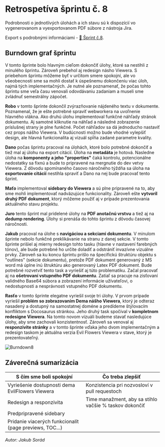 # Retrospetíva šprintu č. 8

Podrobnosti o jednotlivých úlohách a ich stavu sú k dispozícií vo vygenerovanom a vyexportovanom PDF súbore z nástroja Jira.

Export s podrobnými informáciami - [:closed_book: Šprint č.8](@site/static/pdf/sprintExport8.pdf).

## Burndown graf šprintu

V tomto šprinte bolo hlavným cieľom dokončiť úlohy, ktoré sa nestihli z minulého šprintu. Zároveň prebehol aj redesign násho Viewera. S priebehom šprintu môžeme byť v určitom smere spokojní, ale vo všeobecnosti sme sa mohli dostať k úspešnemu dokončeniu viac úloh, najmä tých implementačných. Je nutné ale poznamenať, že počas tohto šprintu sme veľa času venovali odovdávaniu zadaniam a museli sme zvládnuť semestrálny zápočet.

**Robo** v tomto šprinte dokončil zvýrazňovanie nájdeného textu v dokumente. Poznamenal, že je ešte potrebné spraviť webworkera na uvoľnenie hlavného vlákna. Ako druhú úlohu implementoval funkčné náhľady stránok dokumentu. Aj samotné kliknutie na náhľad a následné zobrazenie príslušnej strany je plne funkčné. Počet náhľadov sa dá jednoducho nastaviť cez props nášho Viewera. V budúcnosti možno bude vhodné vylepšiť design, ale hlavná funkcionalita aj vizuál spĺňa zadané parametre kvality.

**Dano** počas šprintu pracoval na úlohách, ktoré bolo potrebné dokončiť a tiež mal aj úlohu na export citácií. Úloha na **metadáta** je hotová. Nasledne úloha na **komponenty a jeho "properties"** čaká kontrolu, potencionálne nedostatky sa fixnú a bude to pripravené na mergnutie do dev vetvy Viewera. Z dôvodu spomínaného časovo náročného týždňa sa úloha na **exportovanie citácií** nestihla spraviť a Dano na nej bude pracovať tento šprint.

**Maťo** implementoval **sidebary do Viewera** a sú plne pripravené na to, aby sme mohli implementovať nadväzujúce funkcionality. Zároveň ešte **vytvoril druhý PDF dokument**, ktorý môžeme použiť aj v prípade prezentovania aktuálneho stavu projektu.

**Juro** tento šprint mal pridelené úlohy na **PDF anotačnú vrstvu** a tiež aj na **dedump rendering**. Úlohy si prenáša do tohto šprintu z dôvodu časovej náročnosti.

**Jakub** pracoval na úlohe s **navigáciou a sekciami dokumentu**. V minulom šprinte nebolo funkčné preklikávanie na stranu z danej sekcie. V tomto šprinte prišiel aj mierny redesign tohto tasku (hlavne v nastavení farebných tónov), ale bude potrebné ho určite doladiť a odstrániť invazívne vizuálne prvky. Zároveň sa ku koncu šprintu prišlo na špecifickú štruktúru objektu s "outlines" (sekcie dokumentu), pretože PDF dokument generovaný z MS word má úplne inú štruktúru ako generovaný Latex PDF dokument. Bude potrebné rozvetviť tento task a vyriešiť aj túto problematiku. Začal pracovať aj na **ošetrovaní vstupného PDF dokumentu**. Zatiaľ sa pracuje na zisťovaní validného Base64 súbora a zobrazení informácie užívateľovi, o nedostupnosti a nesprávnosti vstupného PDF dokumentu.

**Rasťo** v tomto šprinte elegatne vyriešil svoje tri úlohy. V prvom prípade vyriešil **problém so zobrazovaním Dema nášho Viewera**, ktorý je odteraz nasadený a dostupný na samostatnej doméne a predídeme štýlovacím konfliktom s Docosaurus stránkou. Jeho druhý task spočíval v **kompletnom redesigne Viewera**. Na tomto novom vizuáli budeme stavať nasledujúce úlohy, aby sme zachovali konzistentnosť. Zároveň sa venoval aj **responzivite stránky** a v tomto šprinte vďaka jeho dvom implementačným a redesign taskom je aktuálna verzia Evil Flowers Viewera v stave, ktorý je prezentovateľný.

![Burndown8](@site/static/img/burndown8.png)

## Záverečná sumarizácia

| **S čím sme boli spokojní**                             | **Čo treba zlepšiť**                                   |
| ------------------------------------------------------- | ------------------------------------------------------ |
| Vyriešenie dostupnosti dema EvilFlowers Viewera         | Konzistencia pri nozvosloví v pull requestoch          |
| Redesign a responzivita                                 | Time manažment, aby sa stihlo vačšie % taskov dokončiť |
| Predpripravené sidebary                                 |                                                        |
| Pridanie viacerých funkcionalít (page previews, TOC...) |                                                        |

_Autor: Jakub Sorád_
